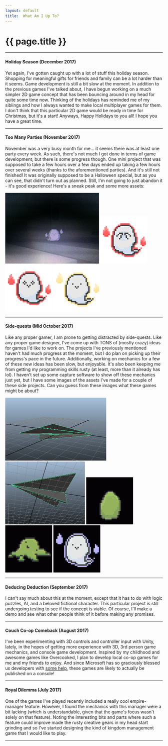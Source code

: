 ```yaml
---
layout: default
title:  What Am I Up To?
---
```


# {{ page.title }}

---

#### Holiday Season (December 2017)
Yet again, I've gotten caught up with a lot of stuff this holiday season. Shopping for meaningful gifts for friends and family can be a lot harder than it seems. Game development is still a bit slow at the moment. In addition to the previous games I've talked about, I have begun working on a much simpler 2D game concept that has been bouncing around in my head for quite some time now. Thinking of the holidays has reminded me of my siblings and how I always wanted to make local multiplayer games for them. I don't think that this particular 2D game would be ready in time for Christmas, but it's a start! Anyways, Happy Holidays to you all! I hope you have a great time.

---


#### Too Many Parties (November 2017)
November was a very busy month for me... it seems there was at least one party every week. As such, there's not much I got done in terms of game development, but there is some progress though. One mini project that was supposed to take a few hours over a few days ended up taking a few hours over several weeks (thanks to the aforementioned parties). And it's still not finished! It was originally supposed to be a Halloween special, but as you can see, that didn't turn out as planned. Still, I'm not going to just abandon it - it's good experience! Here's a sneak peak and some more assets:

<img src="images/ghost.JPG" width="300">
<img src="images/IMG_3959.PNG" width="150">
<img src="images/IMG_3958.PNG" width="150">
<img src="images/IMG_3957.PNG" width="150">

---

#### Side-quests (Mid October 2017)
Like any proper gamer, I am prone to getting distracted by side-quests. Like any proper game designer, I've come up with TONS of (mostly crazy) ideas for games I'd like to work on. The projects I've previously mentioned haven't had much progress at the moment, but I do plan on picking up their progress's pace in the future. Additionally, working on mechanics for a few of these new ideas has been slow, but enjoyable. It's also been keeping me from getting my programming skills rusty (at least, more than it already has lol). I haven't set up some capture software to show off these mechanics just yet, but I have some images of the assets I've made for a couple of these side projects. Can you guess from these images what these games might be about?

<img src="images/paperplane_pic.png" height="200">
<img src="images/paperplane_pic2.png" height="200">

<img src="images/IMG_3823.GIF" width="150">
<img src="images/IMG_3843.GIF" width="150">
<img src="images/IMG_3835.GIF" width="150">

---

#### Deducing Deduction (September 2017)
I can't say much about this at the moment, except that it has to do with logic puzzles, AI, and a beloved fictional character. This particular project is still undergoing testing to see if the concept is viable. Of course, I'll make a demo and see what other people think of it before making any promises.

---

#### Couch Co-op Comeback (August 2017)
I've been experimenting with 3D controls and controller input with Unity, lately, in the hopes of getting more experience with 3D, 3rd person game mechanics, and console game development. Inspired by my childhood and awesome games like Overcooked, I plan to develop local co-op games for me and my friends to enjoy. And since Microsoft has so graciously blessed us developers with [some help](http://www.xbox.com/en-US/developers/creators-program), these games are likely to actually be published on a console!

---

#### Royal Dilemma (July 2017)
One of the games I've played recently  included a really cool empire-manager feature. However, I found the mechanics with this manager were a bit lacking (which is understandable, given that the game's focus wasn't solely on that feature). Noting the interesting bits and parts where such a feature could improve made the rusty creative gears in my head start grinding and so I've started designing the kind of kingdom management game that I would like to play.

---

